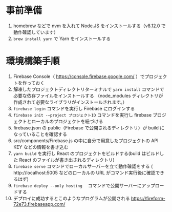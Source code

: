 # 事前準備

1. homebrew などで nvm を入れて Node.JS をインストールする（v8.12.0 で動作確認しています）
2. `brew install yarn` で Yarn をインストールする

# 環境構築手順

1. Firebase Console（ https://console.firebase.google.com/ ）でプロジェクトを作っておく
2. 解凍したプロジェクトディレクトリターミナルで `yarn install` コマンドで必要な依存ファイルをインストールする
   （node_modules ディレクトリが作成されて必要なライブラリがインストールされます。）
3. `firebase login` コマンドを実行し Firebase にログインする
4. `firebase init -—project プロジェクトID`
   コマンドを実行し firebase プロジェクトとローカルのプロジェクトを紐づける
5. firebase.json の public（Firebase で公開されるディレクトリ）が build になっていることを確認する
6. src/components/Firebase.js の中に自分で用意したプロジェクトの API KEY などの情報を書き込む
7. `yarn build` を実行し React のプロジェクトをビルドする(build はビルドした React のファイルが書き出されるディレクトリ)
8. `firebase serve` コマンドでローカルサーバーを立て動作確認をする
   ( http://localhost:5005 などのローカルの URL がコマンド実行後に確認できるはず)
9. `firebase deploy --only hosting` 　コマンドで公開サーバーにアップロードする
10. デプロイに成功するとこのようなプログラムが公開される https://fireform-72e73.firebaseapp.com/
